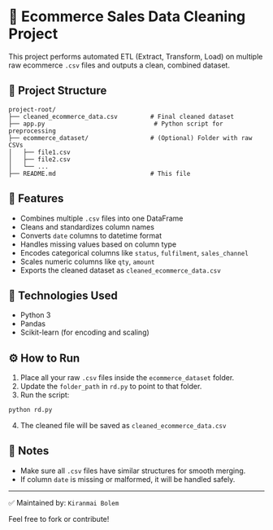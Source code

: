 # 🛒 Ecommerce Sales Data Cleaning Project

This project performs automated ETL (Extract, Transform, Load) on multiple raw ecommerce `.csv` files and outputs a clean, combined dataset.

## 📁 Project Structure

```
project-root/
├── cleaned_ecommerce_data.csv         # Final cleaned dataset
├── app.py                              # Python script for preprocessing
├── ecommerce_dataset/                 # (Optional) Folder with raw CSVs
│   ├── file1.csv
│   ├── file2.csv
│   └── ...
├── README.md                          # This file
```

## 🚀 Features

* Combines multiple `.csv` files into one DataFrame
* Cleans and standardizes column names
* Converts `date` columns to datetime format
* Handles missing values based on column type
* Encodes categorical columns like `status`, `fulfilment`, `sales_channel`
* Scales numeric columns like `qty`, `amount`
* Exports the cleaned dataset as `cleaned_ecommerce_data.csv`

## 🧪 Technologies Used

* Python 3
* Pandas
* Scikit-learn (for encoding and scaling)

## ⚙️ How to Run

1. Place all your raw `.csv` files inside the `ecommerce_dataset` folder.
2. Update the `folder_path` in `rd.py` to point to that folder.
3. Run the script:

```bash
python rd.py
```

4. The cleaned file will be saved as `cleaned_ecommerce_data.csv`

## 📌 Notes

* Make sure all `.csv` files have similar structures for smooth merging.
* If column `date` is missing or malformed, it will be handled safely.

---

✅ Maintained by: `Kiranmai Bolem`

Feel free to fork or contribute!
